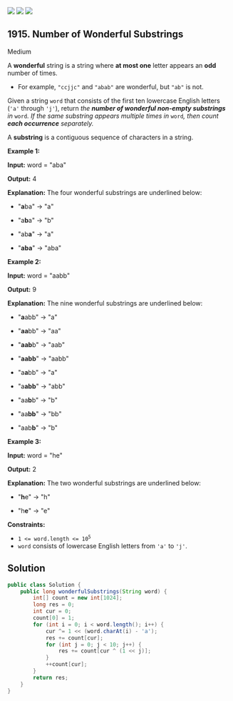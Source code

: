 [![](https://img.shields.io/github/stars/javadev/LeetCode-in-Java?label=Stars&style=flat-square)](https://github.com/javadev/LeetCode-in-Java)
[![](https://img.shields.io/github/forks/javadev/LeetCode-in-Java?label=Fork%20me%20on%20GitHub%20&style=flat-square)](https://github.com/javadev/LeetCode-in-Java/fork)
[![](https://img.shields.io/badge/-LeetCode%20in%20Kotlin-blue?style=flat-square)](https://github.com/javadev/LeetCode-in-Kotlin)

## 1915\. Number of Wonderful Substrings

Medium

A **wonderful** string is a string where **at most one** letter appears an **odd** number of times.

*   For example, `"ccjjc"` and `"abab"` are wonderful, but `"ab"` is not.

Given a string `word` that consists of the first ten lowercase English letters (`'a'` through `'j'`), return _the **number of wonderful non-empty substrings** in_ `word`_. If the same substring appears multiple times in_ `word`_, then count **each occurrence** separately._

A **substring** is a contiguous sequence of characters in a string.

**Example 1:**

**Input:** word = "aba"

**Output:** 4

**Explanation:** The four wonderful substrings are underlined below: 

- "**a**ba" -> "a" 

- "a**b**a" -> "b" 

- "ab**a**" -> "a" 

- "**aba**" -> "aba"

**Example 2:**

**Input:** word = "aabb"

**Output:** 9

**Explanation:** The nine wonderful substrings are underlined below: 

- "**a**abb" -> "a" 

- "**aa**bb" -> "aa" 

- "**aab**b" -> "aab" 

- "**aabb**" -> "aabb" 

- "a**a**bb" -> "a" 

- "a**abb**" -> "abb" 

- "aa**b**b" -> "b" 

- "aa**bb**" -> "bb" 

- "aab**b**" -> "b"

**Example 3:**

**Input:** word = "he"

**Output:** 2

**Explanation:** The two wonderful substrings are underlined below: 

- "**h**e" -> "h" 

- "h**e**" -> "e"

**Constraints:**

*   <code>1 <= word.length <= 10<sup>5</sup></code>
*   `word` consists of lowercase English letters from `'a'` to `'j'`.

## Solution

```java
public class Solution {
    public long wonderfulSubstrings(String word) {
        int[] count = new int[1024];
        long res = 0;
        int cur = 0;
        count[0] = 1;
        for (int i = 0; i < word.length(); i++) {
            cur ^= 1 << (word.charAt(i) - 'a');
            res += count[cur];
            for (int j = 0; j < 10; j++) {
                res += count[cur ^ (1 << j)];
            }
            ++count[cur];
        }
        return res;
    }
}
```